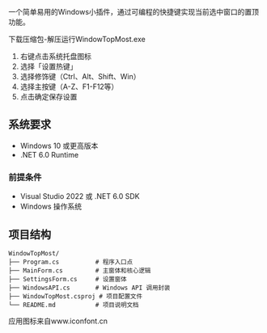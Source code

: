 一个简单易用的Windows小插件，通过可编程的快捷键实现当前选中窗口的置顶功能。

下载压缩包-解压运行WindowTopMost.exe
1. 右键点击系统托盘图标
2. 选择「设置热键」
3. 选择修饰键（Ctrl、Alt、Shift、Win）
4. 选择主按键（A-Z、F1-F12等）
5. 点击确定保存设置

## 系统要求

- Windows 10 或更高版本
- .NET 6.0 Runtime

### 前提条件
- Visual Studio 2022 或 .NET 6.0 SDK
- Windows 操作系统

## 项目结构

```
WindowTopMost/
├── Program.cs          # 程序入口点
├── MainForm.cs         # 主窗体和核心逻辑
├── SettingsForm.cs     # 设置窗体
├── WindowsAPI.cs       # Windows API 调用封装
├── WindowTopMost.csproj # 项目配置文件
└── README.md           # 项目说明文档
```
 应用图标来自www.iconfont.cn
